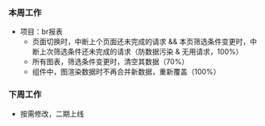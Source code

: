 ### 本周工作
* 项目：br报表
   * 页面切换时，中断上个页面还未完成的请求 && 本页筛选条件变更时，中断上次筛选条件还未完成的请求（防数据污染 & 无用请求，100%）
   * 所有图表，筛选条件变更时，清空其数据（70%）
   * 组件中，图渲染数据时不再合并新数据，重新覆盖（100%）
### 下周工作
* 按需修改，二期上线









